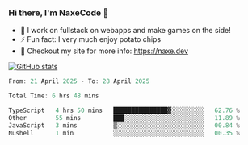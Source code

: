 ### Hi there, I'm NaxeCode 👋
- 🔭 I work on fullstack on webapps and make games on the side!
- ⚡ Fun fact: I very much enjoy potato chips
- 🔋 Checkout my site for more info: https://naxe.dev

[![GitHub stats](https://github-readme-stats.vercel.app/api?username=naxecode&theme=onedark)](https://naxe.dev)

<!--START_SECTION:waka-->

```csharp
From: 21 April 2025 - To: 28 April 2025

Total Time: 6 hrs 48 mins

TypeScript   4 hrs 50 mins   ███████████████▓░░░░░░░░░   62.76 %
Other        55 mins         ███░░░░░░░░░░░░░░░░░░░░░░   11.89 %
JavaScript   3 mins          ▒░░░░░░░░░░░░░░░░░░░░░░░░   00.84 %
Nushell      1 min           ░░░░░░░░░░░░░░░░░░░░░░░░░   00.35 %
```

<!--END_SECTION:waka-->



<!--
**NaxeCode/NaxeCode** is a ✨ _special_ ✨ repository because its `README.md` (this file) appears on your GitHub profile.

Here are some ideas to get you started:

- 🔭 I’m currently working on Web apps for indie games!
- 🌱 I’m currently mastering C#
- 👯 I’m looking to collaborate on ...
- 🤔 I’m looking for help with ...
- 💬 Ask me about ...
- 📫 How to reach me: ...
- 😄 Pronouns: ...
- ⚡ Fun fact: I love chips
-->
